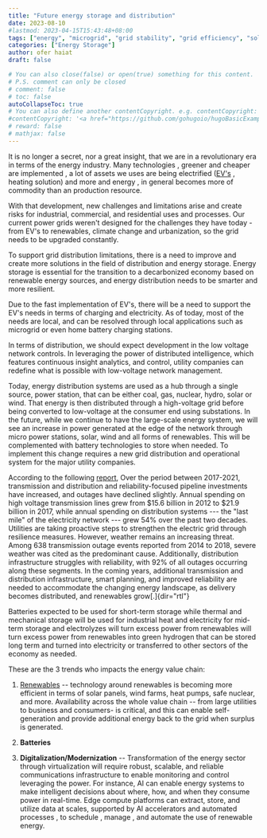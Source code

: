 ```yaml
---
title: "Future energy storage and distribution"
date: 2023-08-10
#lastmod: 2023-04-15T15:43:48+08:00
tags: ["energy", "microgrid", "grid stability", "grid efficiency", "solar", "C&I", "U.S", "energy distribution", "EV", "Smart energy"]
categories: ["Energy Storage"]
author: ofer haiat
draft: false

# You can also close(false) or open(true) something for this content.
# P.S. comment can only be closed
# comment: false
# toc: false
autoCollapseToc: true
# You can also define another contentCopyright. e.g. contentCopyright: "This is another copyright."
#contentCopyright: '<a href="https://github.com/gohugoio/hugoBasicExample" rel="noopener" target="_blank">See origin</a>'
# reward: false
# mathjax: false
---
```


It is no longer a secret, nor a great insight, that we are in a
revolutionary era in terms of the energy industry. Many technologies ,
greener and cheaper are implemented , a lot of assets we uses are being
electrified
([EV's](https://www.meticulousresearch.com/product/electric-vehicle-market-5179)
, heating solution) and more and energy , in general becomes more of
commodity than an production resource.

With that development, new challenges and limitations arise and create
risks for industrial, commercial, and residential uses and processes.
Our current power grids weren't designed for the challenges they have
today - from EV's to renewables, climate change and urbanization, so the
grid needs to be upgraded constantly.

To support grid distribution limitations, there is a need to improve and
create more solutions in the field of distribution and energy storage.
Energy storage is essential for the transition to a decarbonized economy
based on renewable energy sources, and energy distribution needs to be
smarter and more resilient.

Due to the fast implementation of EV's, there will be a need to support
the EV's needs in terms of charging and electricity. As of today, most
of the needs are local, and can be resolved through local applications
such as microgrid or even home battery charging stations.

In terms of distribution, we should expect development in the low
voltage network controls. In leveraging the power of distributed
intelligence, which features continuous insight analytics, and control,
utility companies can redefine what is possible with low-voltage network
management.

Today, energy distribution systems are used as a hub through a single
source, power station, that can be either coal, gas, nuclear, hydro,
solar or wind. That energy is then distributed through a high-voltage
grid before being converted to low-voltage at the consumer end using
substations. In the future, while we continue to have the large-scale
energy system, we will see an increase in power generated at the edge of
the network through micro power stations, solar, wind and all forms of
renewables. This will be complemented with battery technologies to store
when needed. To implement this change requires a new grid distribution
and operational system for the major utility companies.

According to the following
[report](https://infrastructurereportcard.org/wp-content/uploads/2020/12/Energy-2021.pdf),
Over the period between 2017-2021, transmission and distribution and
reliability-focused pipeline investments have increased, and outages
have declined slightly. Annual spending on high voltage transmission
lines grew from \$15.6 billion in 2012 to \$21.9 billion in 2017, while
annual spending on distribution systems --- the "last mile" of the
electricity network --- grew 54% over the past two decades. Utilities
are taking proactive steps to strengthen the electric grid through
resilience measures. However, weather remains an increasing threat.
Among 638 transmission outage events reported from 2014 to 2018, severe
weather was cited as the predominant cause. Additionally, distribution
infrastructure struggles with reliability, with 92% of all outages
occurring along these segments. In the coming years, additional
transmission and distribution infrastructure, smart planning, and
improved reliability are needed to accommodate the changing energy
landscape, as delivery becomes distributed, and renewables
grow[.]{dir="rtl"}

Batteries expected to be used for short-term storage while thermal and
mechanical storage will be used for industrial heat and electricity for
mid-term storage and electrolyzes will turn excess power from renewables
will turn excess power from renewables into green hydrogen that can be
stored long term and turned into electricity or transferred to other
sectors of the economy as needed.

These are the 3 trends who impacts the energy value chain:

1.  [Renewables](https://peggysmedleyshow.com/a-primer-on-clean-energy)
    -- technology around renewables is becoming more efficient in terms
    of solar panels, wind farms, heat pumps, safe nuclear, and more.
    Availability across the whole value chain -- from large utilities to
    business and consumers- is critical, and this can enable
    self-generation and provide additional energy back to the grid when
    surplus is generated.

2.  **Batteries**

3.  **Digitalization/Modernization** -- Transformation of the energy
    sector through virtualization will require robust, scalable, and
    reliable communications infrastructure to enable monitoring and
    control leveraging the power. For instance, AI can enable energy
    systems to make intelligent decisions about where, how, and when
    they consume power in real-time. Edge compute platforms can extract,
    store, and utilize data at scales, supported by AI accelerators and
    automated processes , to schedule , manage , and automate the use of
    renewable energy.